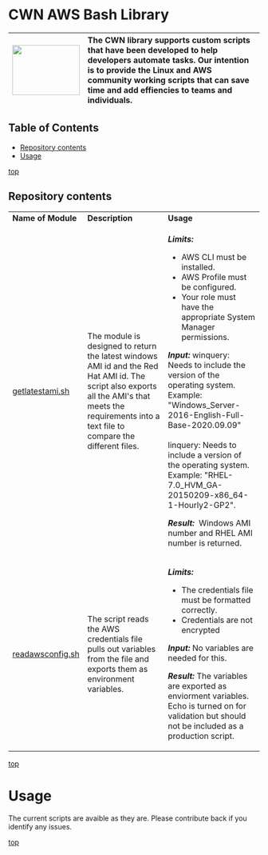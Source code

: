 # <a name="top">CWN AWS Bash Library</a> 

| <img src="./images/code_gas.png"   width="135px" height="100px">  | The CWN library supports custom scripts that have been developed to help developers automate tasks.  Our intention is to provide the Linux and AWS community working scripts that can save time and add effiencies to teams and individuals. |
| :-------------- | :----------- | 

## Table of Contents

- [Repository contents](#repository-contents)
- [Usage](#usage)


[top](#top)
## Repository contents

<table border="0" cellspacing="0">
<tbody>
<tr>
<td align="top"><strong>Name of Module</strong></td>
<td align="top"><strong>Description</strong></td>
<td align="top"><strong>Usage</strong></td>
</tr>
<tr>
<td><a href="https://github.com/cwnit/toolkits/blob/master/collections/bash/aws/getlatestami.sh">getlatestami.sh</a></td>
<td>The module is designed to return the latest windows AMI id and the Red Hat AMI id. The script also exports all the AMI's that meets the requirements into a text file to compare the different files.</td>
<td>
<p><em><strong>Limits:&nbsp;</strong></em></p>
<ul>
<li>AWS CLI must be installed.</li>
<li>AWS Profile must be configured.</li>
<li>Your role must have the appropriate System Manager permissions.</li>
</ul>
<p><em><strong>Input:</strong></em> winquery: Needs to include the version of the operating system. Example: "Windows_Server-2016-English-Full-Base-2020.09.09" <br /><br />linquery: Needs to include a version of the operating system. Example: "RHEL-7.0_HVM_GA-20150209-x86_64-1-Hourly2-GP2".</p>
<p><em><strong>Result:</strong></em>&nbsp; Windows AMI number and RHEL AMI number is returned.</p>
</td>
</tr>
<tr>
<td><a href="https://github.com/cwnit/toolkits/blob/master/collections/bash/aws/readawsconfig.sh">readawsconfig.sh</a></td>
<td>The script reads the AWS credentials file pulls out variables from the file and exports them as environment variables.&nbsp;</td>
<td>
<p><em><strong>Limits:&nbsp;</strong></em></p>
<ul>
<li>The credentials file must be formatted correctly.</li>
<li>Credentials are not encrypted</li>
</ul>
<p><em><strong>Input: </strong></em>No variables are needed for this. </p>
<p><em><strong>Result:</strong></em> The variables are exported as enviorment variables.  Echo is turned on for validation but should not be included as a production script.</p>
</td>
</tr>
</tbody>
</table>

[top](#top)


# Usage
The current scripts are avaible as they are.  Please contribute back if you identify any issues.


[top](#top)
